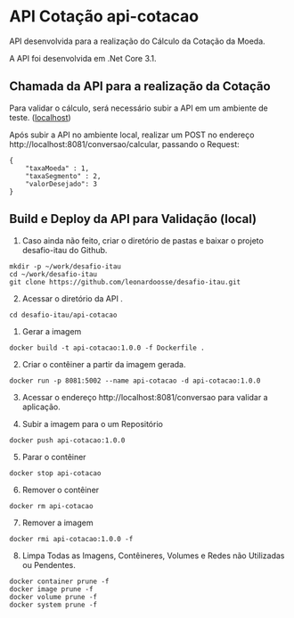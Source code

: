 # API Cotação api-cotacao

API desenvolvida para a realização do Cálculo da Cotação da Moeda.

A API foi desenvolvida em .Net Core 3.1.

## Chamada da API para a realização da Cotação

Para validar o cálculo, será necessário subir a API em um ambiente de teste. ([localhost](#execução-em-docker-para-validação-local))

Após subir a API no ambiente local, realizar um POST no endereço http://localhost:8081/conversao/calcular, passando o Request:
```
{
    "taxaMoeda" : 1,
    "taxaSegmento" : 2,
    "valorDesejado": 3
}
```

## Build e Deploy da API para Validação (local)

1. Caso ainda não feito, criar o diretório de pastas e baixar o projeto desafio-itau do Github.

```
mkdir -p ~/work/desafio-itau
cd ~/work/desafio-itau
git clone https://github.com/leonardoosse/desafio-itau.git
```

2. Acessar o diretório da API .

```
cd desafio-itau/api-cotacao
```

1. Gerar a imagem 

`docker build -t api-cotacao:1.0.0 -f Dockerfile . `  

2. Criar o contêiner a partir da imagem gerada. 

`docker run -p 8081:5002 --name api-cotacao -d api-cotacao:1.0.0`

3. Acessar o endereço http://localhost:8081/conversao para validar a aplicação.

4. Subir a imagem para o um Repositório

`docker push api-cotacao:1.0.0`

5. Parar o contêiner  

`docker stop api-cotacao`  

6. Remover o contêiner  

`docker rm api-cotacao`  

7. Remover a imagem

`docker rmi api-cotacao:1.0.0 -f `  

8. Limpa Todas as Imagens, Contêineres, Volumes e Redes não Utilizadas ou Pendentes.

``` 
docker container prune -f
docker image prune -f
docker volume prune -f
docker system prune -f
```